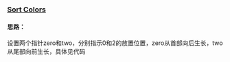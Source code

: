 ### [Sort Colors](https://leetcode.com/problems/sort-colors/description/)

#### 思路：

设置两个指针zero和two，分别指示0和2的放置位置，zero从首部向后生长，two从尾部向前生长，具体见代码